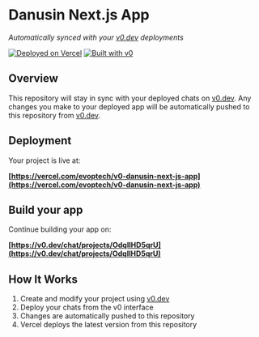 # Danusin Next.js App

*Automatically synced with your [v0.dev](https://v0.dev) deployments*

[![Deployed on Vercel](https://img.shields.io/badge/Deployed%20on-Vercel-black?style=for-the-badge&logo=vercel)](https://vercel.com/evoptech/v0-danusin-next-js-app)
[![Built with v0](https://img.shields.io/badge/Built%20with-v0.dev-black?style=for-the-badge)](https://v0.dev/chat/projects/OdqlIHD5qrU)

## Overview

This repository will stay in sync with your deployed chats on [v0.dev](https://v0.dev).
Any changes you make to your deployed app will be automatically pushed to this repository from [v0.dev](https://v0.dev).

## Deployment

Your project is live at:

**[https://vercel.com/evoptech/v0-danusin-next-js-app](https://vercel.com/evoptech/v0-danusin-next-js-app)**

## Build your app

Continue building your app on:

**[https://v0.dev/chat/projects/OdqlIHD5qrU](https://v0.dev/chat/projects/OdqlIHD5qrU)**

## How It Works

1. Create and modify your project using [v0.dev](https://v0.dev)
2. Deploy your chats from the v0 interface
3. Changes are automatically pushed to this repository
4. Vercel deploys the latest version from this repository